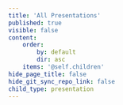 ```yaml
---
title: 'All Presentations'
published: true
visible: false
content:
    order:
        by: default
        dir: asc
    items: '@self.children'
hide_page_title: false
hide_git_sync_repo_link: false
child_type: presentation
---
```

